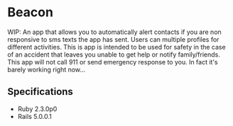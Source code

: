 # Beacon
WIP: An app that allows you to automatically alert contacts if you are non responsive to sms texts the app has sent. Users can multiple profiles for different activities. This is app is intended to be used for safety in the case of an accident that leaves you unable to get help or notify family/friends. This app will not call 911 or send emergency response to you. In fact it's barely working right now... 

## Specifications
* Ruby 2.3.0p0
* Rails 5.0.0.1
